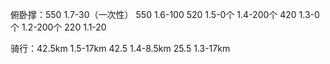 俯卧撑：550
1.7-30（一次性） 550
1.6-100 520
1.5-0个
1.4-200个 420
1.3-0个
1.2-200个 220
1.1-20

骑行：42.5km
1.5-17km 42.5
1.4-8.5km 25.5
1.3-17km
